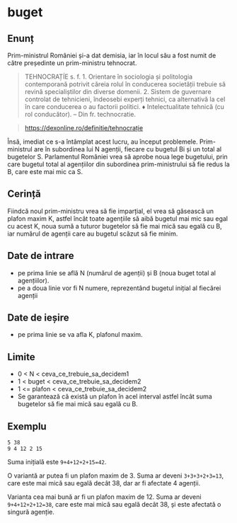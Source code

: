 # buget

## Enunț

Prim-ministrul României și-a dat demisia, iar în locul său a fost numit de către președinte un prim-ministru tehnocrat.

> TEHNOCRAȚÍE s. f. 1. Orientare în sociologia și politologia contemporană potrivit căreia rolul în conducerea societății trebuie să revină specialiștilor din diverse domenii. 2. Sistem de guvernare controlat de tehnicieni, îndeosebi experți tehnici, ca alternativă la cel în care conducerea o au factorii politici. ♦ Intelectualitate tehnică (cu rol conducător). – Din fr. technocratie. 

> https://dexonline.ro/definitie/tehnocrație

Însă, imediat ce s-a întâmplat acest lucru, au început problemele. Prim-ministrul are în subordinea lui N agenții, fiecare cu bugetul Bi și un total al bugetelor S. Parlamentul României vrea să aprobe noua lege bugetului, prin care bugetul total al agențiilor din subordinea prim-ministrului să fie redus la B, care este mai mic ca S. 

## Cerință

Fiindcă noul prim-ministru vrea să fie imparțial, el vrea să găsească un plafon maxim K, astfel încât toate agențiile să aibă bugetul mai mic sau egal cu acest K, noua sumă a tuturor bugetelor să fie mai mică sau egală cu B, iar numărul de agenții care au bugetul scăzut să fie minim.

## Date de intrare

* pe prima linie se află N (numărul de agenții) și B (noua buget total al agențiilor).
* pe a doua linie vor fi N numere, reprezentând bugetul inițial al fiecărei agenții

## Date de ieșire

* pe prima linie se va afla K, plafonul maxim.

## Limite
* 0 < N < ceva_ce_trebuie_sa_decidem1
* 1 < buget < ceva_ce_trebuie_sa_decidem2
* 1 <= plafon < ceva_ce_trebuie_sa_decidem2
* Se garantează că există un plafon în acel interval astfel încât suma bugetelor să fie mai mică sau egală cu B.

## Exemplu

```
5 38
9 4 12 2 15
```

Suma inițială este `9+4+12+2+15=42`. 

O variantă ar putea fi un plafon maxim de 3. Suma ar deveni `3+3+3+2+3=13`, care este mai mică sau egală decât 38, dar ar fi afectate 4 agenții.

Varianta cea mai bună ar fi un plafon maxim de 12. Suma ar deveni `9+4+12+2+12=38`, care este mai mică sau egală decât 38, și este afectată o singură agenție.
